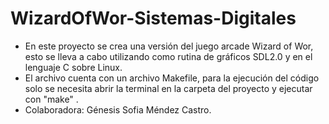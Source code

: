 # WizardOfWor-Sistemas-Digitales
- En este proyecto se crea una versión del juego arcade Wizard of Wor, esto se lleva a cabo utilizando como rutina de gráficos SDL2.0 y en el lenguaje C sobre Linux.
- El archivo cuenta con un archivo Makefile, para la ejecución del código solo se necesita abrir la terminal en la carpeta del proyecto y ejecutar con "make" .
- Colaboradora: Génesis Sofia Méndez Castro.
